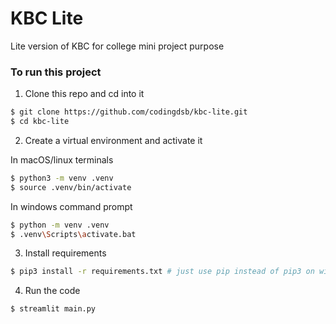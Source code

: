 # KBC Lite
Lite version of KBC for college mini project purpose

### To run this project

1. Clone this repo and cd into it
```bash
$ git clone https://github.com/codingdsb/kbc-lite.git
$ cd kbc-lite
```

2. Create a virtual environment and activate it

In macOS/linux terminals
```bash
$ python3 -m venv .venv
$ source .venv/bin/activate
```

In windows command prompt
```bash
$ python -m venv .venv
$ .venv\Scripts\activate.bat
```

3. Install requirements
```bash
$ pip3 install -r requirements.txt # just use pip instead of pip3 on windows
```

4. Run the code
```bash
$ streamlit main.py
```